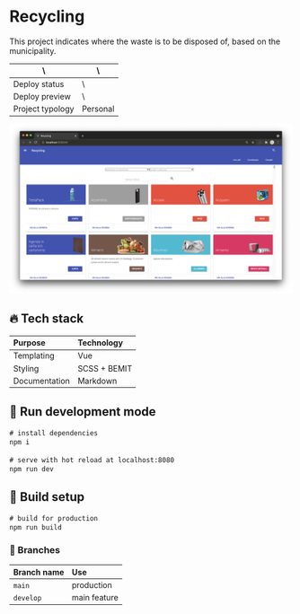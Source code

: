 # Recycling

This project indicates where the waste is to be disposed of, based on the municipality.

| \                | \        |
|------------------|----------|
| Deploy status    | \        |
| Deploy preview   | \        |
| Project typology | Personal |

![project preview](docs/project-preview.png)

## 🔥 Tech stack

| Purpose       | Technology   |
|:--------------|:-------------|
| Templating    | Vue          |
| Styling       | SCSS + BEMIT |
| Documentation | Markdown     |

## 🌊 Run development mode

```shell
# install dependencies
npm i

# serve with hot reload at localhost:8080
npm run dev
```

## 🧳 Build setup

```shell
# build for production
npm run build
```

### 🌿 Branches

| Branch name | Use          |
|:------------|:-------------|
| `main`      | production   |
| `develop`   | main feature |

